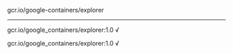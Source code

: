 gcr.io/google-containers/explorer 

----
gcr.io/google_containers/explorer:1.0 √

gcr.io/google_containers/explorer:1.0 √

